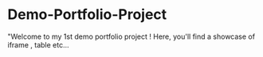 # Demo-Portfolio-Project
"Welcome to my 1st demo portfolio project ! Here, you'll find a showcase of iframe  , table etc...
